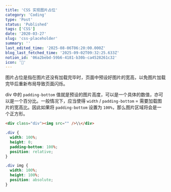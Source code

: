```yaml
---
title: 'CSS 实现图片占位'
category: 'Coding'
type: 'Post'
status: 'Published'
tags: ['CSS']
date: '2020-03-27'
slug: 'css-placeholder'
summary: ''
last_edited_time: '2025-08-06T06:20:00.000Z'
blog_last_fetched_time: '2025-09-02T09:32:25.633Z'
notion_id: '06a2bebd-59b6-4181-b30b-ca4528261c32'
icon: '🥊'
---
```


图片占位是指在图片还没有加载完毕时，页面中预设好图片的宽高，以免图片加载完毕后重新布局导致页面闪烁。

div 中的 `padding-bottom` 值就是预设的图片高度，可以是一个具体的数值，亦可以是一个百分比。一般情况下，应当使得 `width` / `padding-bottom` = 需要加载图片的宽高比。因此如果将 `padding-bottom` 设置为 `100%`，那么图片区域将会是一个正方形。

```html
<div class="div"><img src="" />\\</div>
```

```css
.div {
  width: 100%;
  height: 0;
  padding-bottom: 100%;
  position: relative;
}

.div img {
  width: 100%;
  height: 100%;
  position: absolute;
}
```
